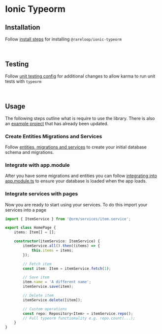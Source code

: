# Ionic Typeorm

## Installation

Follow [install steps](./docs/install.md) for installing `@rareloop/ionic-typeorm`

</br>

## Testing

Follow [unit testing config](./docs/testing.md) for additional changes to allow karma to run unit tests with `typeorm`

</br>

## Usage

The following steps outline what is require to use the library. There is also an [example project](../example/README.md) that has already been updated.

### Create Entities Migrations and Services

Follow [entities, migrations and services](./docs/database.md) to create your initial database schema and migrations.

### Integrate with app.module

After you have some migrations and entities you can follow [integrating into app.module.ts](./docs/integration.md) to ensure your database is loaded when the app loads.

### Integrate services with pages

Now you are ready to start using your services. To do this import your services into a page

``` typescript
import { ItemService } from '@orm/services/item.service';

export class HomePage {
    items: Item[] = [];

    constructor(itemService: ItemService) {
        itemService.all().then((items) => {
            this.items = items;
        });

        // Fetch item
        const item: Item = itemService.fetch(1);

        // Save item
        item.name = 'A different name';
        itemService.save(item);

        // Delete item
        itemService.delete([item]);

        // Custom operations
        const repo: Repository<Item> = itemService.repo();
        // Full typeorm functionality e.g. repo.count(...);
    }
}
```

</br>
